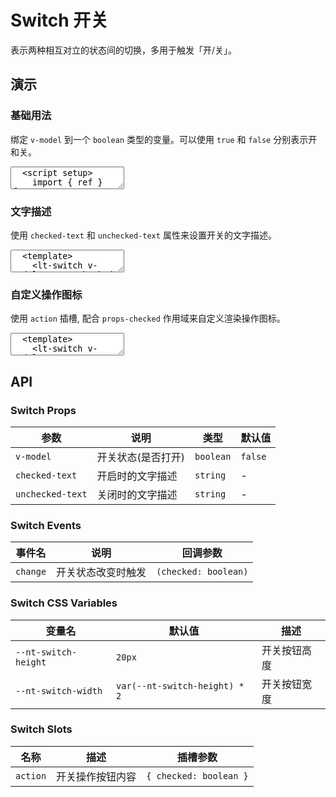 # Switch 开关

表示两种相互对立的状态间的切换，多用于触发「开/关」。

## 演示

<script setup>
  import { ref } from 'vue'
  import { Switch, MoonIcon, SunIcon } from '../../src'

  const open = ref(true);
</script>

### 基础用法

绑定 `v-model` 到一个 `boolean` 类型的变量。可以使用 `true` 和 `false` 分别表示开和关。

<ClientOnly>
  <CodePreview>
  <textarea lang="vue">
  <script setup>
    import { ref } from 'vue';
    const open = ref(true);
  </script>
  <template>
    <lt-switch v-model="open"></lt-switch>
  </template>
  </textarea>
  <template #preview>
    <Switch v-model="open"></Switch>
  </template>
  </CodePreview>
</ClientOnly>

### 文字描述

使用 `checked-text` 和 `unchecked-text` 属性来设置开关的文字描述。

<ClientOnly>
  <CodePreview>
  <textarea lang="vue">
  <template>
    <lt-switch v-model="open" checked-text="Y" unchecked-text="N"></lt-switch>
  </template>
  </textarea>
  <template #preview>
    <Switch v-model="open" checked-text="Y" unchecked-text="N"></Switch>
  </template>
  </CodePreview>
</ClientOnly>

### 自定义操作图标

使用 `action` 插槽, 配合 `props-checked` 作用域来自定义渲染操作图标。

<ClientOnly>
  <CodePreview>
  <textarea lang="vue-html">
  <template>
    <lt-switch v-model="open">
      <template #action="slotProp">
        <lt-moon-icon v-if="slotProp.checked"></lt-moon-icon>
        <lt-sun-icon v-else></lt-sun-icon>
      </template>
    </lt-switch>
  </template>
  </textarea>
  <template #preview>
    <Switch v-model="open">
      <template #action="slotProp">
        <MoonIcon v-if="slotProp.checked"></MoonIcon>
        <SunIcon v-else></SunIcon>
      </template>
    </Switch>
  </template>
  </CodePreview>
</ClientOnly>

## API

### Switch Props

| 参数             | 说明               | 类型      | 默认值  |
| ---------------- | ------------------ | --------- | ------- |
| `v-model`        | 开关状态(是否打开) | `boolean` | `false` |
| `checked-text`   | 开启时的文字描述   | `string`  | -       |
| `unchecked-text` | 关闭时的文字描述   | `string`  | -       |

### Switch Events

| 事件名   | 说明               | 回调参数             |
| -------- | ------------------ | -------------------- |
| `change` | 开关状态改变时触发 | `(checked: boolean)` |

### Switch CSS Variables

| 变量名               | 默认值                        | 描述         |
| -------------------- | ----------------------------- | ------------ |
| `--nt-switch-height` | `20px`                        | 开关按钮高度 |
| `--nt-switch-width`  | `var(--nt-switch-height) * 2` | 开关按钮宽度 |

### Switch Slots

<!-- prettier-ignore -->
| 名称 | 描述 | 插槽参数 |
| --- | --- | --- |
| `action` | 开关操作按钮内容 | `{ checked: boolean }` |
